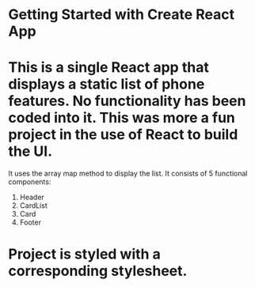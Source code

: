 # Getting Started with Create React App

# This is a single React app that displays a static list of phone features. No functionality has been coded into it. This was more a fun project in the use of React to build the UI.

It uses the array map method to display the list. It consists of 5 functional components:

1.  Header
2.  CardList
3.  Card
4.  Footer

# Project is styled with a corresponding stylesheet.
